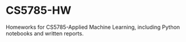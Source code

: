 # CS5785-HW
Homeworks for CS5785-Applied Machine Learning, including Python notebooks and written reports.
